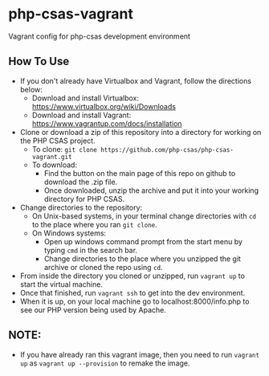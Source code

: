 # php-csas-vagrant

Vagrant config for php-csas development environment

## How To Use
- If you don't already have Virtualbox and Vagrant, follow the directions below:
    - Download and install Virtualbox: <https://www.virtualbox.org/wiki/Downloads>
    - Download and install Vagrant: <https://www.vagrantup.com/docs/installation>
- Clone or download a zip of this repository into a directory for working on the PHP CSAS project.
    - To clone: `git clone https://github.com/php-csas/php-csas-vagrant.git`
    - To download:
        - Find the button on the main page of this repo on github to download the .zip file.
        - Once downloaded, unzip the archive and put it into your working directory for PHP CSAS.
- Change directories to the repository:
    - On Unix-based systems, in your terminal change directories with `cd` to the place where you ran `git clone`.
    - On Windows systems:
        - Open up windows command prompt from the start menu by typing `cmd` in the search bar.
        - Change directories to the place where you unzipped the git archive or cloned the repo using `cd`.
- From inside the directory you cloned or unzipped, run `vagrant up` to start the virtual machine.
- Once that finished, run `vagrant ssh` to get into the dev environment.
- When it is up, on your local machine go to localhost:8000/info.php to see our PHP version being used by Apache.

## NOTE:
- If you have already ran this vagrant image, then you need to run `vagrant up` as `vagrant up --provision` to remake the image.
